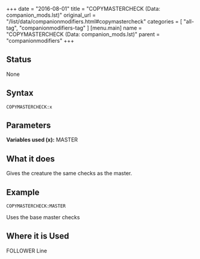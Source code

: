 +++
date = "2016-08-01"
title = "COPYMASTERCHECK (Data: companion_mods.lst)"
original_url = "/list/data/companionmodifiers.html#copymastercheck"
categories = [ "all-tag", "companionmodifiers-tag" ]
[menu.main]
    name = "COPYMASTERCHECK (Data: companion_mods.lst)"
    parent = "companionmodifiers"
+++

## Status

None

## Syntax

`COPYMASTERCHECK:x`

## Parameters




**Variables used (x):** MASTER

What it does
------------

Gives the creature the same checks as the master.

Example
-------

`COPYMASTERCHECK:MASTER`

Uses the base master checks

Where it is Used
----------------

FOLLOWER Line

